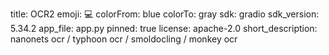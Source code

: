 title: OCR2
emoji: 💻
colorFrom: blue
colorTo: gray
sdk: gradio
sdk_version: 5.34.2
app_file: app.py
pinned: true
license: apache-2.0
short_description: nanonets ocr / typhoon ocr / smoldocling / monkey ocr